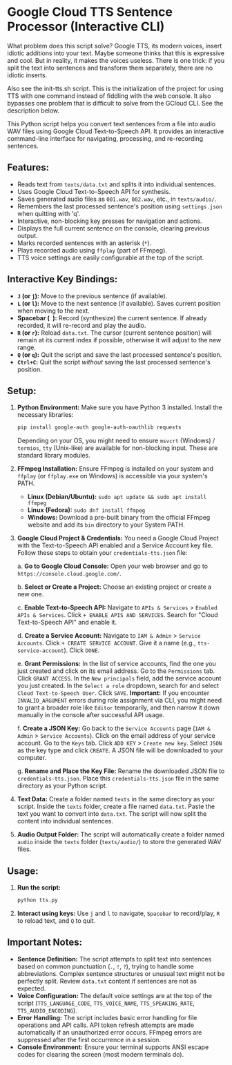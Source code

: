 # Google Cloud TTS Sentence Processor (Interactive CLI)

What problem does this script solve?
Google TTS, its modern voices, insert idiotic additions into your text. Maybe someone thinks that this is expressive and cool. But in reality, it makes the voices useless.
There is one trick: if you split the text into sentences and transform them separately, there are no idiotic inserts.

Also see the init-tts.sh script.
This is the initialization of the project for using TTS with one command instead of fiddling with the web console. It also bypasses one problem that is difficult to solve from the GCloud CLI. See the description below.

This Python script helps you convert text sentences from a file into audio WAV files using Google Cloud Text-to-Speech API. It provides an interactive command-line interface for navigating, processing, and re-recording sentences.

## Features:
- Reads text from `texts/data.txt` and splits it into individual sentences.
- Uses Google Cloud Text-to-Speech API for synthesis.
- Saves generated audio files as `001.wav`, `002.wav`, etc., in `texts/audio/`.
- Remembers the last processed sentence's position using `settings.json` when quitting with 'q'.
- Interactive, non-blocking key presses for navigation and actions.
- Displays the full current sentence on the console, clearing previous output.
- Marks recorded sentences with an asterisk (`*`).
- Plays recorded audio using `ffplay` (part of FFmpeg).
- TTS voice settings are easily configurable at the top of the script.

## Interactive Key Bindings:
-   **`J` (or `j`):** Move to the previous sentence (if available).
-   **`L` (or `l`):** Move to the next sentence (if available). Saves current position when moving to the next.
-   **Spacebar (` `):** Record (synthesize) the current sentence. If already recorded, it will re-record and play the audio.
-   **`R` (or `r`):** Reload `data.txt`. The cursor (current sentence position) will remain at its current index if possible, otherwise it will adjust to the new range.
-   **`Q` (or `q`):** Quit the script and save the last processed sentence's position.
-   **`Ctrl+C`:** Quit the script *without* saving the last processed sentence's position.

## Setup:

1.  **Python Environment:**
    Make sure you have Python 3 installed.
    Install the necessary libraries:
    ```bash
    pip install google-auth google-auth-oauthlib requests
    ```
    Depending on your OS, you might need to ensure `msvcrt` (Windows) / `termios`, `tty` (Unix-like) are available for non-blocking input. These are standard library modules.

2.  **FFmpeg Installation:**
    Ensure FFmpeg is installed on your system and `ffplay` (or `ffplay.exe` on Windows) is accessible via your system's PATH.
    -   **Linux (Debian/Ubuntu):** `sudo apt update && sudo apt install ffmpeg`
    -   **Linux (Fedora):** `sudo dnf install ffmpeg`
    -   **Windows:** Download a pre-built binary from the official FFmpeg website and add its `bin` directory to your System PATH.

3.  **Google Cloud Project & Credentials:**
    You need a Google Cloud Project with the Text-to-Speech API enabled and a Service Account key file.
    Follow these steps to obtain your `credentials-tts.json` file:

    a.  **Go to Google Cloud Console:**
        Open your web browser and go to `https://console.cloud.google.com/`.

    b.  **Select or Create a Project:**
        Choose an existing project or create a new one.

    c.  **Enable Text-to-Speech API:**
        Navigate to `APIs & Services` > `Enabled APIs & Services`.
        Click `+ ENABLE APIS AND SERVICES`.
        Search for "Cloud Text-to-Speech API" and enable it.

    d.  **Create a Service Account:**
        Navigate to `IAM & Admin` > `Service Accounts`.
        Click `+ CREATE SERVICE ACCOUNT`.
        Give it a name (e.g., `tts-service-account`).
        Click `DONE`.

    e.  **Grant Permissions:**
        In the list of service accounts, find the one you just created and click on its email address.
        Go to the `Permissions` tab.
        Click `GRANT ACCESS`.
        In the `New principals` field, add the service account you just created.
        In the `Select a role` dropdown, search for and select `Cloud Text-to-Speech User`.
        Click `SAVE`.
        **Important:** If you encounter `INVALID_ARGUMENT` errors during role assignment via CLI, you might need to grant a broader role like `Editor` temporarily, and then narrow it down manually in the console after successful API usage.

    f.  **Create a JSON Key:**
        Go back to the `Service Accounts` page (`IAM & Admin` > `Service Accounts`).
        Click on the email address of your service account.
        Go to the `Keys` tab.
        Click `ADD KEY` > `Create new key`.
        Select `JSON` as the key type and click `CREATE`.
        A JSON file will be downloaded to your computer.

    g.  **Rename and Place the Key File:**
        Rename the downloaded JSON file to `credentials-tts.json`.
        Place this `credentials-tts.json` file in the same directory as your Python script.

4.  **Text Data:**
    Create a folder named `texts` in the same directory as your script.
    Inside the `texts` folder, create a file named `data.txt`.
    Paste the text you want to convert into `data.txt`. The script will now split the content into individual sentences.

5.  **Audio Output Folder:**
    The script will automatically create a folder named `audio` inside the `texts` folder (`texts/audio/`) to store the generated WAV files.

## Usage:

1.  **Run the script:**
    ```bash
    python tts.py
    ```

2.  **Interact using keys:**
    Use `j` and `l` to navigate, `Spacebar` to record/play, `R` to reload text, and `Q` to quit.

## Important Notes:

-   **Sentence Definition:** The script attempts to split text into sentences based on common punctuation (`.`, `!`, `?`), trying to handle some abbreviations. Complex sentence structures or unusual text might not be perfectly split. Review `data.txt` content if sentences are not as expected.
-   **Voice Configuration:** The default voice settings are at the top of the script (`TTS_LANGUAGE_CODE`, `TTS_VOICE_NAME`, `TTS_SPEAKING_RATE`, `TTS_AUDIO_ENCODING`).
-   **Error Handling:** The script includes basic error handling for file operations and API calls. API token refresh attempts are made automatically if an unauthorized error occurs. FFmpeg errors are suppressed after the first occurrence in a session.
-   **Console Environment:** Ensure your terminal supports ANSI escape codes for clearing the screen (most modern terminals do).

